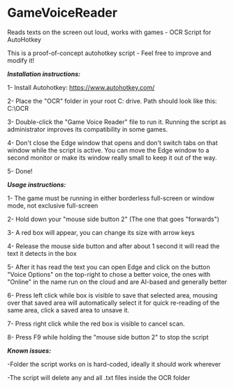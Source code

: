 # GameVoiceReader
Reads texts on the screen out loud, works with games - OCR Script for AutoHotkey

This is a proof-of-concept autohotkey script - Feel free to improve and modify it!

_**Installation instructions:**_

1- Install Autohotkey: https://www.autohotkey.com/

2- Place the "OCR" folder in your root C: drive. Path should look like this: C:\OCR

3- Double-click the "Game Voice Reader" file to run it. Running the script as administrator improves its compatibility in some games.

4- Don't close the Edge window that opens and don't switch tabs on that window while the script is active.
You can move the Edge window to a second monitor or make its window really small to keep it out of the way.

5- Done!

_**Usage instructions:**_

1- The game must be running in either borderless full-screen or window mode, not exclusive full-screen

2- Hold down your "mouse side button 2" (The one that goes "forwards")

3- A red box will appear, you can change its size with arrow keys

4- Release the mouse side button and after about 1 second it will read the text it detects in the box

5- After it has read the text you can open Edge and click on the button "Voice Options" on the top-right to chose a better voice, the ones with "Online" in the name run on the cloud and are AI-based and generally better

6- Press left click while box is visible to save that selected area, mousing over that saved area will automatically select it for quick re-reading of the same area, click a saved area to unsave it.

7- Press right click while the red box is visible to cancel scan. 

8- Press F9 while holding the "mouse side button 2" to stop the script

_**Known issues:**_

-Folder the script works on is hard-coded, ideally it should work wherever

-The script will delete any and all .txt files inside the OCR folder